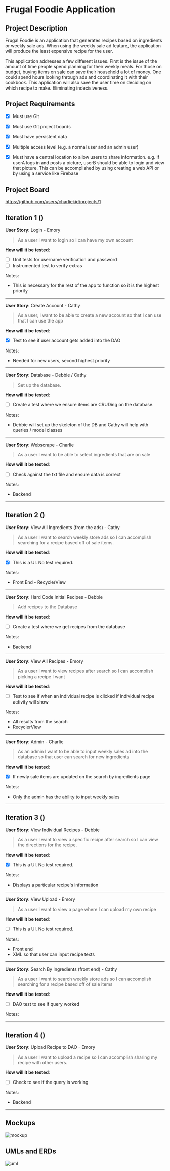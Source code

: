 # Frugal Foodie Application


## Project Description

Frugal Foodie is an application that generates recipes based on ingredients or weekly sale ads. 
When using the weekly sale ad feature, the application will produce the least expensive recipe for the user. 

This application addresses a few different issues. First is the issue of the amount of time people 
spend planning for their weekly meals. For those on budget, buying items on sale can save their 
household a lot of money. One could spend hours looking through ads and coordinating it with their 
cookbook. This application will also save the user time on deciding on which recipe to make. 
Eliminating indecisiveness.  

## Project Requirements

- [x] Must use Git
- [x] Must use Git project boards
- [x] Must have persistent data

- [x] Multiple access level (e.g. a normal user and an admin user)
- [x] Must have a central location to allow users to share information. e.g. if userA logs in and posts a picture, userB should be able to login and view that picture. This can be accomplished by using creating a web API or by using a service like Firebase


## Project Board
https://github.com/users/charliekid/projects/1 

## Iteration 1 ()

**User Story**: Login - Emory
> As a user I want to login so I can have my own account

**How will it be tested**:
- [ ] Unit tests for username verification and password
- [ ] Instrumented test to verify extras

Notes: 
- This is necessary for the rest of the app to function so it is the highest priority

***

**User Story**: Create Account - Cathy 
> As a user, I want to be able to create a new account so that I can use that I can use the app

**How will it be tested**:
- [x] Test to see if user account gets added into the DAO

Notes: 
- Needed for new users, second highest priority 

***

**User Story**: Database - Debbie / Cathy 
> Set up the database.

**How will it be tested**:
- [ ] Create a test where we ensure items are CRUDing on the database. 

Notes: 
- Debbie will set up the skeleton of the DB and Cathy will help with queries / model classes
***

**User Story**: Webscrape - Charlie
> As a user I want to be able to select ingredients that are on sale

**How will it be tested**:
- [ ] Check against the txt file and ensure data is correct

Notes: 
- Backend
***
## Iteration 2 ()

**User Story**: View All Ingredients (from the ads) - Cathy
> As a user I want to search weekly store ads so I can accomplish searching for a recipe based off of sale items.

**How will it be tested**:
- [x] This is a UI. No test required.

Notes: 
- Front End - RecyclerView
***

**User Story**: Hard Code Initial Recipes - Debbie
> Add recipes to the Database

**How will it be tested**:
- [ ] Create a test where we get recipes from the database 

Notes: 
- Backend
***

**User Story**: View All Recipes - Emory
> As a user I want to view recipes after search so I can accomplish picking a recipe I want

**How will it be tested**:
- [ ] Test to see if when an individual recipe is clicked if individual recipe activity will show

Notes:
- All results from the search
- RecyclerView
***

**User Story**: Admin - Charlie
> As an admin I want to be able to input weekly sales ad into the database so that user can search for new ingredients

**How will it be tested**:
- [x] If newly sale items are updated on the search by ingredients page

Notes:
- Only the admin has the ability to input weekly sales
***

## Iteration 3 ()

**User Story**: View Individual Recipes - Debbie
> As a user I want to view a specific recipe after search so I can view the directions for the recipe.

**How will it be tested**:
- [x] This is a UI. No test required.

Notes: 
- Displays a particular recipe's information
***

**User Story**: View Upload - Emory
> As a user I want to view a page where I can upload my own recipe

**How will it be tested**:
- [ ] This is a UI. No test required.

Notes:
- Front end
- XML so that user can input recipe texts
***

**User Story**: Search By Ingredients (front end) - Cathy
> As a user I want to search weekly store ads so I can accomplish searching for a recipe based off of sale items

**How will it be tested**:
- [ ] DAO test to see if query worked

Notes:
***


## Iteration 4 ()

**User Story**: Upload Recipe to DAO - Emory
> As a user I want to upload a recipe so I can accomplish sharing my recipe with other users.

**How will it be tested**:
- [ ] Check to see if the query is working

Notes: 
- Backend
***

## Mockups
![mockup](/img/frugalfoodmockup.PNG)

## UMLs and ERDs
![uml](/img/umlerd.PNG)
